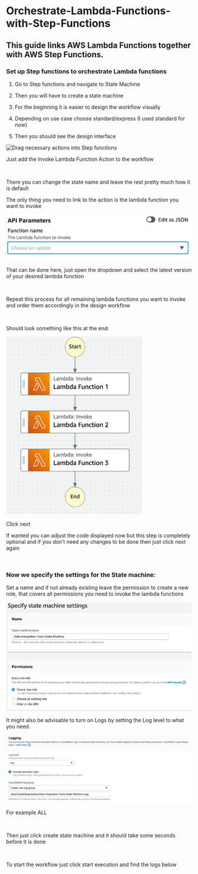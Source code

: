 # Orchestrate-Lambda-Functions-with-Step-Functions
## This guide links AWS Lambda Functions together with AWS Step Functions.

### Set up Step functions to orchestrate Lambda functions

1.  Go to Step functions and navigate to State Machine

2.  Then you will have to create a state machine

3.  For the beginning it is easier to design the workflow visually

4.  Depending on use case choose standard/express (I used standard for
    now)

5.  Then you should see the design interface

![Drag necessary actions into Step functions](images/place_lambas.png)

Just add the Invoke Lambda Function Action to the workflow

 

There you can change the state name and leave the rest pretty much how
it is default

The only thing you need to link to the action is the lambda function you
want to invoke

![Set Lambda function](images/set_function.png)

That can be done here, just open the dropdown and select the latest
version of your desired lambda function

 

Repeat this process for all remaining lambda functions you want to
invoke and order them accordingly in the design workflow

 

Should look something like this at the end:

![Final Step functions](images/final_step_functions.png)

Click next

If wanted you can adjust the code displayed now but this step is
completely optional and if you don’t need any changes to be done then
just click next again

 

### Now we specify the settings for the State machine:

Set a name and if not already existing leave the permission to create a
new role, that covers all permissions you need to invoke the lambda
functions

![Specify State machine](images/specify_state_machine.png)

It might also be advisable to turn on Logs by setting the Log level to
what you need.

![Set Log level](images/set_log.png)

For example ALL

 

Then just click create state machine and it should take some seconds
before it is done

 

To start the workflow just click start execution and find the logs below
